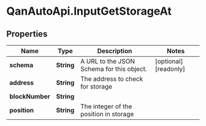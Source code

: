 # QanAutoApi.InputGetStorageAt

## Properties

Name | Type | Description | Notes
------------ | ------------- | ------------- | -------------
**schema** | **String** | A URL to the JSON Schema for this object. | [optional] [readonly] 
**address** | **String** | The address to check for storage | 
**blockNumber** | **String** |  | 
**position** | **String** | The integer of the position in storage | 


